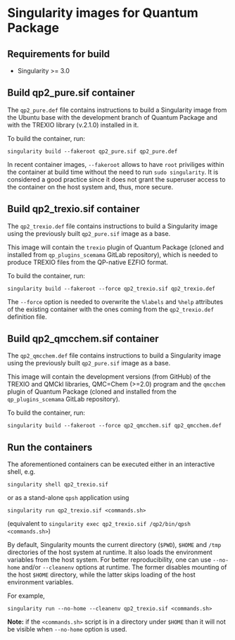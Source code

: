 # Singularity images for Quantum Package

## Requirements for build 

- Singularity >= 3.0

## Build qp2_pure.sif container

The `qp2_pure.def` file contains instructions to build 
a Singularity image from the Ubuntu base with 
the development branch of Quantum Package and with 
the TREXIO library (v.2.1.0) installed in it.

To build the container, run:

`singularity build --fakeroot qp2_pure.sif qp2_pure.def`

In recent container images, `--fakeroot` allows to have 
`root` priviliges within the container at build time 
without the need to run `sudo singularity`.
It is considered a good practice since it does not grant 
the superuser access to the container on the host system 
and, thus, more secure.

## Build qp2_trexio.sif container 

The `qp2_trexio.def` file contains instructions to build 
a Singularity image using the previously built 
`qp2_pure.sif` image as a base. 

This image will contain the `trexio` plugin of Quantum Package 
(cloned and installed from `qp_plugins_scemama` GitLab repository),
which is needed to produce TREXIO files from the QP-native EZFIO format.

To build the container, run:

`singularity build --fakeroot --force qp2_trexio.sif qp2_trexio.def`

The `--force` option is needed to overwrite the `%labels` and `%help` 
attributes of the existing container with the ones coming from the 
`qp2_trexio.def` definition file.

## Build qp2_qmcchem.sif container 

The `qp2_qmcchem.def` file contains instructions to build 
a Singularity image using the previously built 
`qp2_pure.sif` image as a base. 

This image will contain the development versions (from GitHub) of the 
TREXIO and QMCkl libraries, 
QMC=Chem (>=2.0) program and 
the `qmcchem` plugin of Quantum Package 
(cloned and installed from the `qp_plugins_scemama` GitLab repository).

To build the container, run:

`singularity build --fakeroot --force qp2_qmcchem.sif qp2_qmcchem.def`

## Run the containers

The aforementioned containers can be executed either in an interactive shell, e.g.

`singularity shell qp2_trexio.sif`

or as a stand-alone `qpsh` application using

`singularity run qp2_trexio.sif <commands.sh>`

(equivalent to `singularity exec qp2_trexio.sif /qp2/bin/qpsh <commands.sh>`)

By default, Singularity mounts the current directory 
(`$PWD`), `$HOME` and `/tmp` directories of the host system at runtime.
It also loads the environment variables from the host system.
For better reproducibility, one can use 
`--no-home` and/or `--cleanenv` options at runtime.
The former disables mounting of the host `$HOME` directory, 
while the latter skips loading of the host environment variables.

For example,

`singularity run --no-home --cleanenv qp2_trexio.sif <commands.sh>`

**Note:** if the `<commands.sh>` script is in a directory under 
`$HOME` than it will not be visible when `--no-home` option is used.
